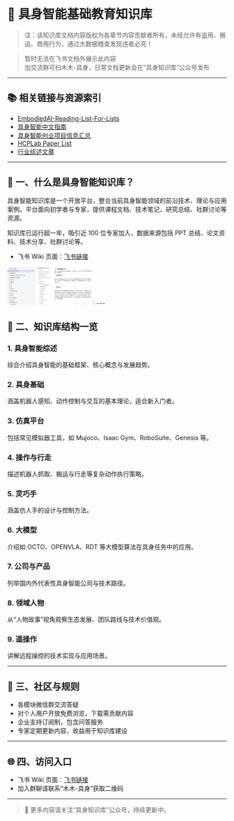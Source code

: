 # 📘 具身智能基础教育知识库

> 注：该知识库文档内容版权为各章节内容贡献者所有，未经允许有盗用、搬运、商用行为，通过大数据稽查发现违者必究！

> 暂时无法在飞书文档外展示此内容  
> 加交流群可扫木木-具身，日常文档更新会在“具身知识库”公众号发布

---

## 📚 相关链接与资源索引

- [EmbodiedAI-Reading-List-For-Lists](https://github.com/StarCycle/EmbodiedAI-Reading-List-For-Lists)
- [具身智能中文指南](https://github.com/TianxingChen/Embodied-AI-Guide)
- [具身智能创业项目信息汇总](https://github.com/FreesiaGPT/Embodied-AI)
- [HCPLab Paper List](https://github.com/HCPLab-SYSU/Embodied_AI_Paper_List)
- [行业综述文章](https://mp.weixin.qq.com/s/SH_ArBo7SOVkGaqYZNuHZQ)

---

## 📖 一、什么是具身智能知识库？

具身智能知识库是一个开放平台，整合当前具身智能领域的前沿技术、理论与应用案例。平台面向初学者与专家，提供课程文档、技术笔记、研究总结、社群讨论等资源。

知识库已运行超一年，吸引近 100 位专家加入，数据来源包括 PPT 总结、论文资料、技术分享、社群讨论等。

- 飞书 Wiki 页面：[飞书链接](https://yv6uc1awtjc.feishu.cn/wiki/WPTzw9ON0ivIVrkLjVocNZh8nLf?from=from_copylink)
<img src="assets/images/feishu.png" width="40%">
---

## 🧱 二、知识库结构一览

### 1. 具身智能综述

综合介绍具身智能的基础框架、核心概念与发展趋势。

### 2. 具身基础

涵盖机器人感知、动作控制与交互的基本理论，适合新入门者。

### 3. 仿真平台

包括常见模拟器工具，如 Mujoco、Isaac Gym、RoboSuite、Genesis 等。

### 4. 操作与行走

描述机器人抓取、搬运与行走等复杂动作执行策略。

### 5. 灵巧手

涵盖仿人手的设计与控制方法。

### 6. 大模型

介绍如 OCTO、OPENVLA、RDT 等大模型算法在具身任务中的应用。

### 7. 公司与产品

列举国内外代表性具身智能公司与技术路径。

### 8. 领域人物

从“人物故事”视角观察生态发展、团队路线与技术价值观。

### 9. 遥操作

讲解远程操控的技术实现与应用场景。

---

## 👥 三、社区与规则

- 各模块微信群交流答疑
- 对个人用户开放免费浏览，下载需贡献内容
- 企业支持订阅制，包含问答服务
- 专家定期更新内容，收益用于知识库建设

---

## 🌐 四、访问入口

- 飞书 Wiki 页面：[飞书链接](https://yv6uc1awtjc.feishu.cn/wiki/WPTzw9ON0ivIVrkLjVocNZh8nLf?from=from_copylink)
- 加入群聊请联系“木木-具身”获取二维码

---

> 📌 更多内容请关注“具身知识库”公众号，持续更新中。

